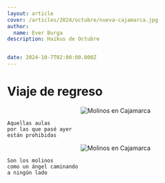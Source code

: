 ```yaml
---
layout: article
cover: /articles/2024/octubre/nueva-cajamarca.jpg
author:
  name: Ever Burga
description: Haikus de Octubre


date: 2024-10-7T02:00:00.000Z
---
```


# Viaje de regreso

<p align="center">
  <img src="/articles/2024/octubre/colegio.jpeg" alt="Molinos en Cajamarca">
</p>

```
Aquellas aulas
por las que pasé ayer
están prohibidas
```


<p align="center">
  <img src="/articles/2024/octubre/central-eolica.jpeg" alt="Molinos en Cajamarca">
</p>

```
Son los molinos
como un ángel caminando
a ningún lado
```


